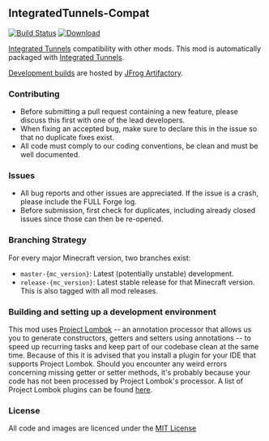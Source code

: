 ## IntegratedTunnels-Compat

[![Build Status](https://travis-ci.org/CyclopsMC/IntegratedTunnels-Compat.svg?branch=master-1.10)](https://travis-ci.org/CyclopsMC/IntegratedTunnels-Compat)
[![Download](https://img.shields.io/maven-metadata/v/http/cyclopsmc.jfrog.io/cyclopsmc/libs-release/org/cyclops/integratedtunnelscompat/IntegratedTunnels-Compat/maven-metadata.xml.svg) ](https://cyclopsmc.jfrog.io/cyclopsmc/libs-release/org/cyclops/integratedtunnelscompat/IntegratedTunnels-Compat/)

[Integrated Tunnels](https://github.com/CyclopsMC/IntegratedTunnels) compatibility with other mods.
This mod is automatically packaged with [Integrated Tunnels](https://github.com/CyclopsMC/IntegratedTunnels).

[Development builds](https://cyclopsmc.jfrog.io/cyclopsmc/libs-release/org/cyclops/integratedtunnelscompat/IntegratedTunnels-Compat/) are hosted by [JFrog Artifactory](https://www.jfrog.com/artifactory/).

### Contributing
* Before submitting a pull request containing a new feature, please discuss this first with one of the lead developers.
* When fixing an accepted bug, make sure to declare this in the issue so that no duplicate fixes exist.
* All code must comply to our coding conventions, be clean and must be well documented.

### Issues
* All bug reports and other issues are appreciated. If the issue is a crash, please include the FULL Forge log.
* Before submission, first check for duplicates, including already closed issues since those can then be re-opened.

### Branching Strategy

For every major Minecraft version, two branches exist:

* `master-{mc_version}`: Latest (potentially unstable) development.
* `release-{mc_version}`: Latest stable release for that Minecraft version. This is also tagged with all mod releases.

### Building and setting up a development environment

This mod uses [Project Lombok](http://projectlombok.org/) -- an annotation processor that allows us you to generate constructors, getters and setters using annotations -- to speed up recurring tasks and keep part of our codebase clean at the same time. Because of this it is advised that you install a plugin for your IDE that supports Project Lombok. Should you encounter any weird errors concerning missing getter or setter methods, it's probably because your code has not been processed by Project Lombok's processor. A list of Project Lombok plugins can be found [here](http://projectlombok.org/download.htm).

### License
All code and images are licenced under the [MIT License](https://github.com/CyclopsMC/IntegratedTunnels-Compat/blob/master-1.12/LICENSE.txt)
